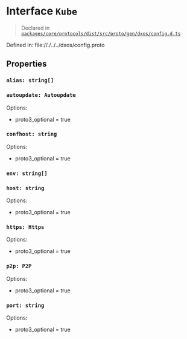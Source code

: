 # Interface `Kube`
> Declared in [`packages/core/protocols/dist/src/proto/gen/dxos/config.d.ts`]()

Defined in:
   file://./../../dxos/config.proto
## Properties
### `alias: string[]`
### `autoupdate: Autoupdate`
Options:
  - proto3_optional = true
### `confhost: string`
Options:
  - proto3_optional = true
### `env: string[]`
### `host: string`
Options:
  - proto3_optional = true
### `https: Https`
Options:
  - proto3_optional = true
### `p2p: P2P`
Options:
  - proto3_optional = true
### `port: string`
Options:
  - proto3_optional = true